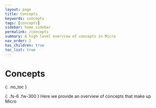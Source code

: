```yaml
---
layout: page
title: Concepts
keywords: concepts
tags: [concepts]
sidebar: home_sidebar
permalink: /concepts
summary: A high level overview of concepts in Micro
nav_order: 2
has_children: true
toc_list: true
---
```



# Concepts
{: .no_toc }

{: .fs-6 .fw-300 }
Here we provide an overview of concepts that make up Micro

